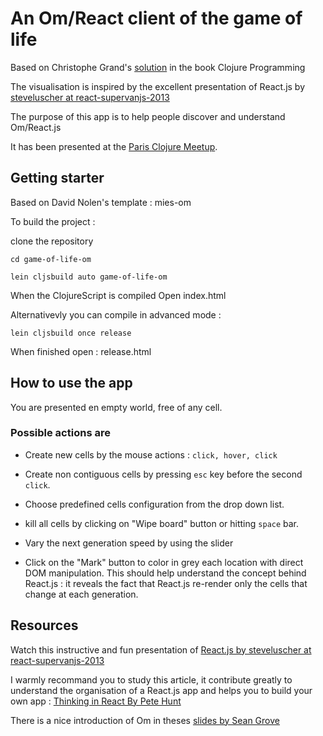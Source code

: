 # An Om/React client of the game of life

Based on Christophe Grand's [solution](https://github.com/clojurebook/ClojureProgramming/tree/master/ch03-game-of-life) in the book Clojure Programming

The visualisation is inspired by the excellent presentation of React.js by [steveluscher at react-supervanjs-2013](https://github.com/steveluscher/react-supervanjs-2013)

The purpose of this app is to help people discover and understand Om/React.js

It has been presented at the [Paris Clojure Meetup](http://www.meetup.com/Paris-Clojure-User-Group/events/170492492/).


## Getting starter

Based on David Nolen's template : mies-om

To build the project :

clone the repository

`cd game-of-life-om`

`lein cljsbuild auto game-of-life-om`

When the ClojureScript is compiled Open index.html

Alternativevly you can compile in advanced mode :

`lein cljsbuild once release`

When finished open : release.html


##  How to use the app

You are presented en empty world, free of any cell.

### Possible actions are


* Create new cells by the mouse actions : `click, hover, click`

* Create non contiguous cells by pressing `esc` key before the second `click`.

* Choose predefined cells configuration from the drop down list.

* kill all cells by clicking on "Wipe board" button or hitting `space` bar.

* Vary the next generation speed by using the slider

* Click on the "Mark" button to color in grey each location with direct DOM manipulation. This should help understand the concept behind React.js : it reveals the fact that React.js re-render only the cells that change at each generation. 



## Resources

Watch this instructive and fun presentation of [React.js by steveluscher at react-supervanjs-2013](http://www.youtube.com/watch?v=1OeXsL5mr4g)


I warmly recommand you to study this article, it contribute greatly to understand the organisation of a React.js app
and helps you to build your own app :
[Thinking in React By Pete Hunt](http://facebook.github.io/react/blog/2013/11/05/thinking-in-react.html)


There is a nice introduction of Om in theses [slides by Sean Grove](http://sgrove.github.io/omchaya/docs/presentation.html#/)

